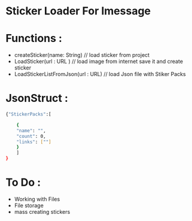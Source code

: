 # Sticker Loader For Imessage


# Functions :

- createSticker(name: String)  // load sticker from project
- LoadSticker(url : URL ) // load image from internet save it and create sticker
- LoadStickerListFromJson(url : URL) // load Json file with Stiker Packs

# JsonStruct :

```sh
{"StickerPacks":[ 

    {
    "name": "",
    "count": 0,
    "links": [""]
    }
    ]
}
```
# To Do :

- Working with Files
- File storage
- mass creating stickers 


